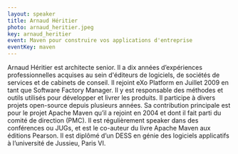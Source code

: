 ```yaml
---
layout: speaker
title: Arnaud Héritier
photo: arnaud_heritier.jpeg
key: arnaud_heritier
event: Maven pour construire vos applications d'entreprise
eventKey: maven
---
```


Arnaud Héritier est architecte senior. Il a dix années d’expériences professionnelles acquises au sein d'éditeurs de logiciels, de sociétés de services et de cabinets de conseil.
Il rejoint eXo Platform en Juillet 2009 en tant que Software Factory Manager. Il y est responsable des méthodes et outils utilisés pour développer et livrer les produits.
Il participe à divers projets open-source depuis plusieurs années. Sa contribution principale est pour le projet Apache Maven qu’il a rejoint en 2004 et dont il fait parti du comité de direction (PMC).
Il est régulièrement speaker dans des conférences ou JUGs, et est le co-auteur du livre Apache Maven aux éditions Pearson.
Il est diplômé d’un DESS en génie des logiciels applicatifs à l’université de Jussieu, Paris VI.
